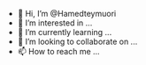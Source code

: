 - 👋 Hi, I’m @Hamedteymuori
- 👀 I’m interested in ...
- 🌱 I’m currently learning ...
- 💞️ I’m looking to collaborate on ...
- 📫 How to reach me ...

<!---
Hamedteymuori/Hamedteymuori is a ✨ special ✨ repository because its `README.md` (this file) appears on your GitHub profile.
You can click the Preview link to take a look at your changes.
--->
